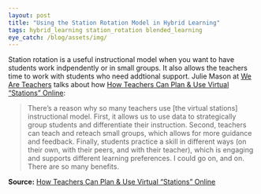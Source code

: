 ```yaml
---
layout: post
title: "Using the Station Rotation Model in Hybrid Learning"
tags: hybrid_learning station_rotation blended_learning
eye_catch: /blog/assets/img/
---
```


Station rotation is a useful instructional model when you want to have students work indpendently or in small groups.  It also allows the teachers time to work with students who need addtional support.  Julie Mason at [We Are Teachers](https://www.weareteachers.com/) talks about how [How Teachers Can Plan & Use Virtual “Stations” Online](https://www.weareteachers.com/virtual-stations/):

> There’s a reason why so many teachers use [the virtual stations] instructional model. First, it allows us to use data to strategically group students and differentiate their instruction. Second, teachers can teach and reteach small groups, which allows for more guidance and feedback. Finally, students practice a skill in different ways (on their own, with their peers, and with their teacher), which is engaging and supports different learning preferences. I could go on, and on. There are so many benefits. 

<!--more-->

**Source:** [How Teachers Can Plan & Use Virtual “Stations” Online](https://www.weareteachers.com/virtual-stations/)

